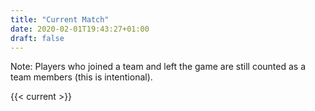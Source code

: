 ```yaml
---
title: "Current Match"
date: 2020-02-01T19:43:27+01:00
draft: false
---
```

Note: Players who joined a team and left the game are still counted as a team members (this is intentional).

{{< current >}}

